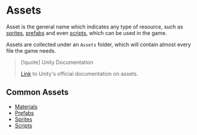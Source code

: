 # Assets

Asset is the general name which indicates any type of resource, such as [sprites](/Assets/Sprites.md), [prefabs](/Assets/Prefabs.md) and even [scripts](/Coding/Scripts.md), which can be used in the game.

Assets are collected under an `Assets` folder, which will contain almost every file the game needs.

> [!quote] Unity Documentation
> 
> [Link](https://docs.unity3d.com/2019.4/Documentation/Manual/AssetWorkflow.html) to Unity's official documentation on assets.


## Common Assets

- [Materials](/Assets/Materials.md)
- [Prefabs](/Assets/Prefabs.md)
- [Sprites](/Assets/Sprites.md)
- [Scripts](/Coding/Scripts.md)